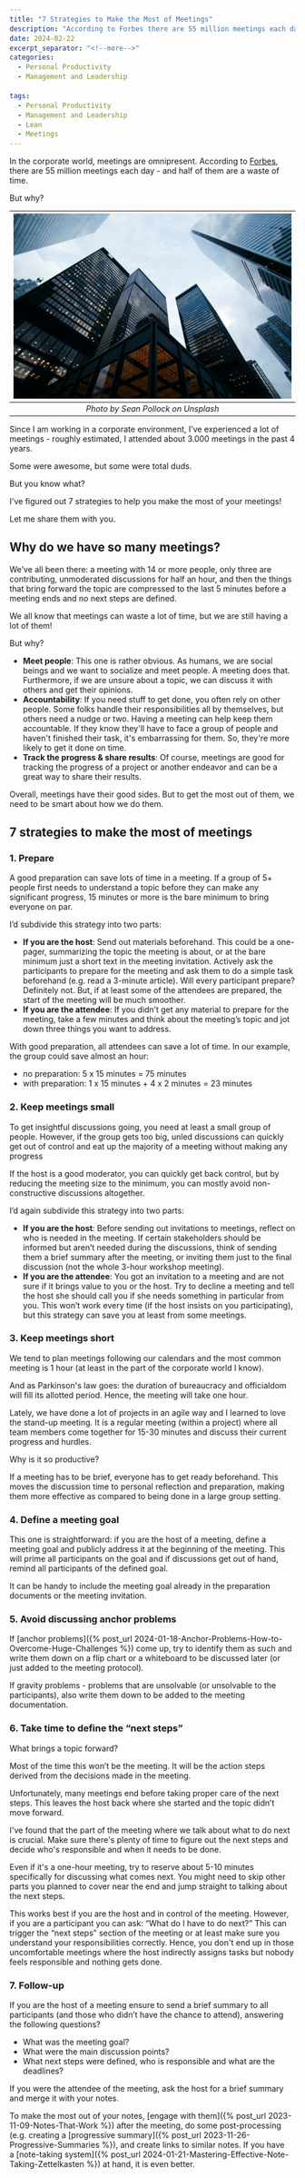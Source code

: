 ```yaml
---
title: "7 Strategies to Make the Most of Meetings"
description: "According to Forbes there are 55 million meetings each day - and half of them are a waste of time. I mean yes, some meetings are really important for us to share ideas, move things forward, or come together and create momentum in a project. But, meetings can be a big waste of time. Since I am working in a corporate environment, I have experienced a lot of meetings - roughly estimated, that I attended about 3.000 meetings in the past 4 years. Some were awesome, but some were total duds. But you know what? I've figured out 7 strategies to help you make the most of your meetings! Let me share them with you."
date: 2024-02-22
excerpt_separator: "<!--more-->"
categories:
  - Personal Productivity
  - Management and Leadership

tags:
  - Personal Productivity
  - Management and Leadership
  - Lean
  - Meetings
---
```


In the corporate world, meetings are omnipresent. According to [Forbes](https://www.forbes.com/sites/peterhigh/2019/11/25/half-of-all-meetings-are-a-waste-of-timeheres-how-to-improve-them/), there are 55 million meetings each day - and half of them are a waste of time.

But why?

| ![image](/assets/images/sean-pollock-corporate-towers-unsplash.jpg) |
|:--:|
| *Photo by Sean Pollock on Unsplash* |

Since I am working in a corporate environment, I’ve experienced a lot of meetings - roughly estimated, I attended about 3.000 meetings in the past 4 years.

Some were awesome, but some were total duds.

But you know what?

I've figured out 7 strategies to help you make the most of your meetings!

Let me share them with you.

## Why do we have so many meetings?

We’ve all been there: a meeting with 14 or more people, only three are contributing, unmoderated discussions for half an hour, and then the things that bring forward the topic are compressed to the last 5 minutes before a meeting ends and no next steps are defined.

We all know that meetings can waste a lot of time, but we are still having a lot of them!

But why?

- **Meet people**: This one is rather obvious. As humans, we are social beings and we want to socialize and meet people. A meeting does that. Furthermore, if we are unsure about a topic, we can discuss it with others and get their opinions.
- **Accountability**: If you need stuff to get done, you often rely on other people. Some folks handle their responsibilities all by themselves, but others need a nudge or two. Having a meeting can help keep them accountable. If they know they'll have to face a group of people and haven't finished their task, it's embarrassing for them. So, they're more likely to get it done on time.
- **Track the progress & share results**: Of course, meetings are good for tracking the progress of a project or another endeavor and can be a great way to share their results.

Overall, meetings have their good sides. But to get the most out of them, we need to be smart about how we do them.

## 7 strategies to make the most of meetings

### 1. Prepare

A good preparation can save lots of time in a meeting. If a group of 5+ people first needs to understand a topic before they can make any significant progress, 15 minutes or more is the bare minimum to bring everyone on par.

I’d subdivide this strategy into two parts:

- **If you are the host**: Send out materials beforehand. This could be a one-pager, summarizing the topic the meeting is about, or at the bare minimum just a short text in the meeting invitation. Actively ask the participants to prepare for the meeting and ask them to do a simple task beforehand (e.g. read a 3-minute article). Will every participant prepare? Definitely not. But, if at least some of the attendees are prepared, the start of the meeting will be much smoother.
- **If you are the attendee**: If you didn’t get any material to prepare for the meeting, take a few minutes and think about the meeting’s topic and jot down three things you want to address.

With good preparation, all attendees can save a lot of time. In our example, the group could save almost an hour:

- no preparation: 5 x 15 minutes = 75 minutes
- with preparation: 1 x 15 minutes + 4 x 2 minutes = 23 minutes

### 2. Keep meetings small

To get insightful discussions going, you need at least a small group of people. However, if the group gets too big, unled discussions can quickly get out of control and eat up the majority of a meeting without making any progress

If the host is a good moderator, you can quickly get back control, but by reducing the meeting size to the minimum, you can mostly avoid non-constructive discussions altogether.

I’d again subdivide this strategy into two parts:

- **If you are the host**: Before sending out invitations to meetings, reflect on who is needed in the meeting. If certain stakeholders should be informed but aren’t needed during the discussions, think of sending them a brief summary after the meeting, or inviting them just to the final discussion (not the whole 3-hour workshop meeting).
- **If you are the attendee**: You got an invitation to a meeting and are not sure if it brings value to you or the host. Try to decline a meeting and tell the host she should call you if she needs something in particular from you. This won’t work every time (if the host insists on you participating), but this strategy can save you at least from some meetings.

### 3. Keep meetings short

We tend to plan meetings following our calendars and the most common meeting is 1 hour (at least in the part of the corporate world I know).

And as Parkinson's law goes: the duration of bureaucracy and officialdom will fill its allotted period. Hence, the meeting will take one hour.

Lately, we have done a lot of projects in an agile way and I learned to love the stand-up meeting. It is a regular meeting (within a project) where all team members come together for 15-30 minutes and discuss their current progress and hurdles.

Why is it so productive?

If a meeting has to be brief, everyone has to get ready beforehand. This moves the discussion time to personal reflection and preparation, making them more effective as compared to being done in a large group setting.

### 4. Define a meeting goal

This one is straightforward: if you are the host of a meeting, define a meeting goal and publicly address it at the beginning of the meeting. This will prime all participants on the goal and if discussions get out of hand, remind all participants of the defined goal.

It can be handy to include the meeting goal already in the preparation documents or the meeting invitation.

### 5. Avoid discussing anchor problems

If [anchor problems]({% post_url 2024-01-18-Anchor-Problems-How-to-Overcome-Huge-Challenges %}) come up, try to identify them as such and write them down on a flip chart or a whiteboard to be discussed later (or just added to the meeting protocol).

If gravity problems - problems that are unsolvable (or unsolvable to the participants), also write them down to be added to the meeting documentation.

### 6. Take time to define the “next steps”

What brings a topic forward?

Most of the time this won’t be the meeting. It will be the action steps derived from the decisions made in the meeting.

Unfortunately, many meetings end before taking proper care of the next steps. This leaves the host back where she started and the topic didn’t move forward.

I've found that the part of the meeting where we talk about what to do next is crucial. Make sure there's plenty of time to figure out the next steps and decide who's responsible and when it needs to be done.

Even if it's a one-hour meeting, try to reserve about 5-10 minutes specifically for discussing what comes next. You might need to skip other parts you planned to cover near the end and jump straight to talking about the next steps.

This works best if you are the host and in control of the meeting. However, if you are a participant you can ask: “What do I have to do next?” This can trigger the “next steps” section of the meeting or at least make sure you understand your responsibilities correctly. Hence, you don't end up in those uncomfortable meetings where the host indirectly assigns tasks but nobody feels responsible and nothing gets done.

### 7. Follow-up

If you are the host of a meeting ensure to send a brief summary to all participants (and those who didn’t have the chance to attend), answering the following questions?

- What was the meeting goal?
- What were the main discussion points?
- What next steps were defined, who is responsible and what are the deadlines?

If you were the attendee of the meeting, ask the host for a brief summary and merge it with your notes.

To make the most out of your notes, [engage with them]({% post_url 2023-11-09-Notes-That-Work %}) after the meeting, do some post-processing (e.g. creating a [progressive summary]({% post_url 2023-11-26-Progressive-Summaries %}), and create links to similar notes. If you have a [note-taking system]({% post_url 2024-01-21-Mastering-Effective-Note-Taking-Zettelkasten %}) at hand, it is even better.